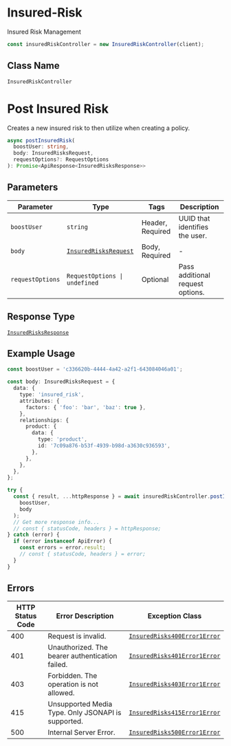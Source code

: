 # Insured-Risk

Insured Risk Management

```ts
const insuredRiskController = new InsuredRiskController(client);
```

## Class Name

`InsuredRiskController`


# Post Insured Risk

Creates a new insured risk to then utilize when creating a policy.

```ts
async postInsuredRisk(
  boostUser: string,
  body: InsuredRisksRequest,
  requestOptions?: RequestOptions
): Promise<ApiResponse<InsuredRisksResponse>>
```

## Parameters

| Parameter | Type | Tags | Description |
|  --- | --- | --- | --- |
| `boostUser` | `string` | Header, Required | UUID that identifies the user. |
| `body` | [`InsuredRisksRequest`](../../doc/models/insured-risks-request.md) | Body, Required | - |
| `requestOptions` | `RequestOptions \| undefined` | Optional | Pass additional request options. |

## Response Type

[`InsuredRisksResponse`](../../doc/models/insured-risks-response.md)

## Example Usage

```ts
const boostUser = 'c336620b-4444-4a42-a2f1-643084046a01';

const body: InsuredRisksRequest = {
  data: {
    type: 'insured_risk',
    attributes: {
      factors: { 'foo': 'bar', 'baz': true },
    },
    relationships: {
      product: {
        data: {
          type: 'product',
          id: '7c09a876-b53f-4939-b98d-a3630c936593',
        },
      },
    },
  },
};

try {
  const { result, ...httpResponse } = await insuredRiskController.postInsuredRisk(
    boostUser,
    body
  );
  // Get more response info...
  // const { statusCode, headers } = httpResponse;
} catch (error) {
  if (error instanceof ApiError) {
    const errors = error.result;
    // const { statusCode, headers } = error;
  }
}
```

## Errors

| HTTP Status Code | Error Description | Exception Class |
|  --- | --- | --- |
| 400 | Request is invalid. | [`InsuredRisks400Error1Error`](../../doc/models/insured-risks-400-error-1-error.md) |
| 401 | Unauthorized. The bearer authentication failed. | [`InsuredRisks401Error1Error`](../../doc/models/insured-risks-401-error-1-error.md) |
| 403 | Forbidden. The operation is not allowed. | [`InsuredRisks403Error1Error`](../../doc/models/insured-risks-403-error-1-error.md) |
| 415 | Unsupported Media Type. Only JSONAPI is supported. | [`InsuredRisks415Error1Error`](../../doc/models/insured-risks-415-error-1-error.md) |
| 500 | Internal Server Error. | [`InsuredRisks500Error1Error`](../../doc/models/insured-risks-500-error-1-error.md) |

